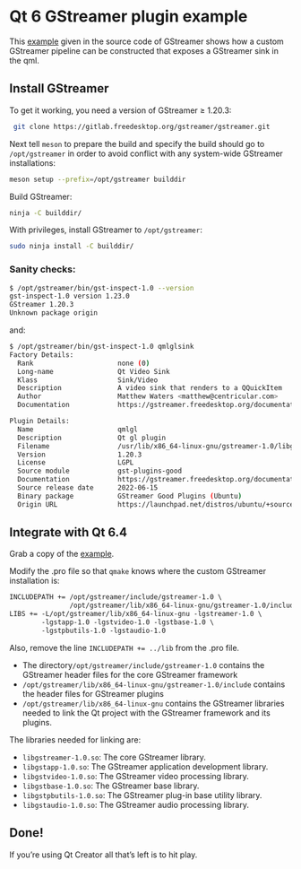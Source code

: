 # Qt 6 GStreamer plugin example

This [example](https://gitlab.freedesktop.org/gstreamer/gstreamer/-/tree/1.22.0/subprojects/gst-plugins-good/tests/examples/qt6/qmlsink) given in the source code of GStreamer shows how a custom GStreamer pipeline can be constructed that exposes a GStreamer sink in the qml. 

## Install GStreamer

To get it working, you need a version of GStreamer ≥ 1.20.3:

```bash
 git clone https://gitlab.freedesktop.org/gstreamer/gstreamer.git
```

Next tell `meson` to prepare the build and specify the build should go to `/opt/gstreamer` in order to avoid conflict with any system-wide GStreamer installations:

```bash
meson setup --prefix=/opt/gstreamer builddir
```

Build GStreamer:

```bash
ninja -C builddir/
```

With privileges, install GStreamer to `/opt/gstreamer`:

```bash
sudo ninja install -C builddir/
```

### Sanity checks:

```bash
$ /opt/gstreamer/bin/gst-inspect-1.0 --version
gst-inspect-1.0 version 1.23.0
GStreamer 1.20.3
Unknown package origin
```

and:

```bash
$ /opt/gstreamer/bin/gst-inspect-1.0 qmlglsink
Factory Details:
  Rank                     none (0)
  Long-name                Qt Video Sink
  Klass                    Sink/Video
  Description              A video sink that renders to a QQuickItem
  Author                   Matthew Waters <matthew@centricular.com>
  Documentation            https://gstreamer.freedesktop.org/documentation/qmlgl/qmlglsink.html

Plugin Details:
  Name                     qmlgl
  Description              Qt gl plugin
  Filename                 /usr/lib/x86_64-linux-gnu/gstreamer-1.0/libgstqmlgl.so
  Version                  1.20.3
  License                  LGPL
  Source module            gst-plugins-good
  Documentation            https://gstreamer.freedesktop.org/documentation/qmlgl/
  Source release date      2022-06-15
  Binary package           GStreamer Good Plugins (Ubuntu)
  Origin URL               https://launchpad.net/distros/ubuntu/+source/gst-plugins-good1.0
```

## Integrate with Qt 6.4

Grab a copy of the [example](https://gitlab.freedesktop.org/gstreamer/gstreamer/-/tree/1.22.0/subprojects/gst-plugins-good/tests/examples/qt6/qmlsink). 

Modify the .pro file so that `qmake` knows where the custom GStreamer installation is:

```xml
INCLUDEPATH += /opt/gstreamer/include/gstreamer-1.0 \
               /opt/gstreamer/lib/x86_64-linux-gnu/gstreamer-1.0/include
LIBS += -L/opt/gstreamer/lib/x86_64-linux-gnu -lgstreamer-1.0 \
        -lgstapp-1.0 -lgstvideo-1.0 -lgstbase-1.0 \
        -lgstpbutils-1.0 -lgstaudio-1.0
```

Also, remove the line `INCLUDEPATH += ../lib` from the .pro file.

- The directory`/opt/gstreamer/include/gstreamer-1.0` contains the GStreamer header files for the core GStreamer framework
- `/opt/gstreamer/lib/x86_64-linux-gnu/gstreamer-1.0/include` contains the header files for GStreamer plugins
- `/opt/gstreamer/lib/x86_64-linux-gnu` contains the GStreamer libraries needed to link the Qt project with the GStreamer framework and its plugins.

The libraries needed for linking are:

- `libgstreamer-1.0.so`: The core GStreamer library.
- `libgstapp-1.0.so`: The GStreamer application development library.
- `libgstvideo-1.0.so`: The GStreamer video processing library.
- `libgstbase-1.0.so`: The GStreamer base library.
- `libgstpbutils-1.0.so`: The GStreamer plug-in base utility library.
- `libgstaudio-1.0.so`: The GStreamer audio processing library.

## Done!

If you’re using Qt Creator all that’s left is to hit play.